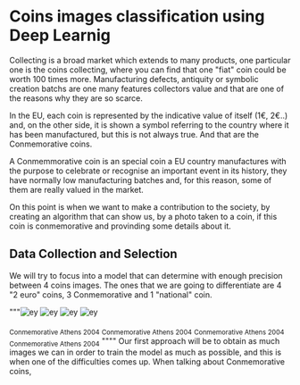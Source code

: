 # Coins images classification using Deep Learnig


Collecting is a broad market which extends to many products, one particular one is the coins collecting, where you can find that one "fiat" coin could be worth 100 times more. Manufacturing defects, antiquity or symbolic creation batchs are one many features collectors value and that are one of the reasons why they are so scarce. 

In the EU, each coin is represented by the indicative value of itself (1€, 2€..) and, on the other side, it is shown a symbol referring to the country where it has been manufactured, but this is not always true. And that are the Conmemorative coins.

A Conmemmorative coin is an special coin a EU country manufactures with the purpose to celebrate or recognise an important event in its history, they have normally low manufacturing batches and, for this reason, some of them are really valued in the market.

On this point is when we want to make a contribution to the society, by creating an algorithm that can show us, by a photo taken to a coin, if this coin is conmemorative and provinding some details about it.

## Data Collection and Selection

We will try to focus into a model that can determine with enough precision between 4 coins images. The ones that we are going to differentiate are 4 "2 euro" coins, 3 Conmemorative and 1 "national" coin.

"""![ey](https://raw.githubusercontent.com/NotCorrectlyDonated/Learning_Deeply_about_currencies/main/coin%20types/Atenas0%20(78).jpg)              ![ey](https://raw.githubusercontent.com/NotCorrectlyDonated/Learning_Deeply_about_currencies/main/coin%20types/Francia0%20(2).jpg)                ![ey](https://raw.githubusercontent.com/NotCorrectlyDonated/Learning_Deeply_about_currencies/main/coin%20types/image005.jpg)                 ![ey](https://raw.githubusercontent.com/NotCorrectlyDonated/Learning_Deeply_about_currencies/main/coin%20types/image007.jpg) 

<sub>Conmemorative Athens 2004</sub> <sub>Conmemorative Athens 2004</sub> <sub>Conmemorative Athens 2004</sub> <sub>Conmemorative Athens 2004</sub>
""""
Our first approach will be to obtain as much images we can in order to train the model as much as possible, and this is when one of the difficulties comes up. When talking about Conmemorative coins,




